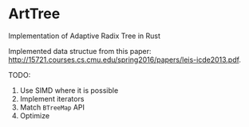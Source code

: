# ArtTree
Implementation of Adaptive Radix Tree in Rust

Implemented data structue from this paper: http://15721.courses.cs.cmu.edu/spring2016/papers/leis-icde2013.pdf.

TODO:
1) Use SIMD where it is possible
2) Implement iterators
3) Match `BTreeMap` API
4) Optimize
